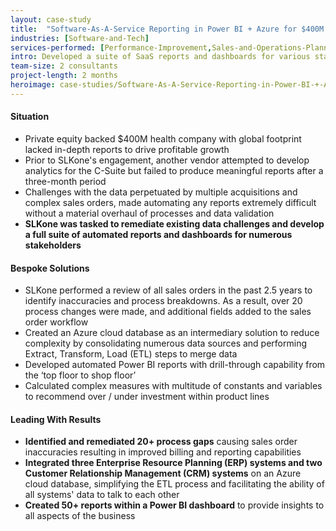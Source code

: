 ```yaml
---
layout: case-study
title:  "Software-As-A-Service Reporting in Power BI + Azure for $400M Health Enablement Company"
industries: [Software-and-Tech]
services-performed: [Performance-Improvement,Sales-and-Operations-Planning]
intro: Developed a suite of SaaS reports and dashboards for various stakeholders including C-Suite and private equity sponsors, which provided insights for critical business decisions such as where to best invest sales & marketing dollars for the highest percentage return
team-size: 2 consultants
project-length: 2 months
heroimage: case-studies/Software-As-A-Service-Reporting-in-Power-BI-+-Azure-for-$400M-Health-Enablement-Company.jpg
---
```


#### Situation
- Private equity backed $400M health company with global footprint lacked in-depth reports to drive profitable growth​
- Prior to SLKone's engagement, another vendor attempted to develop analytics for the C-Suite but failed to produce meaningful reports after a three-month period​
- Challenges with the data perpetuated by multiple acquisitions and complex sales orders, made automating any reports extremely difficult without a material overhaul of processes and data validation​
- **SLKone was tasked to remediate existing data challenges and develop a full suite of automated reports and dashboards for numerous stakeholders**

#### Bespoke Solutions
- SLKone performed a review of all sales orders in the past 2.5 years to identify inaccuracies and process breakdowns. As a result, over 20 process changes were made, and additional fields added to the sales order workflow​
- Created an Azure cloud database as an intermediary solution to reduce complexity by consolidating numerous data sources and performing Extract, Transform, Load (ETL) steps to merge data​
- Developed automated Power BI reports with drill-through capability from the ‘top floor to shop floor’​
- Calculated complex measures with multitude of constants and variables to recommend over / under investment within product lines

#### Leading With Results
- **Identified and remediated 20+ process gaps** causing sales order inaccuracies resulting in improved billing and reporting capabilities​
- **Integrated three Enterprise Resource Planning (ERP) systems and two Customer Relationship Management (CRM) systems** on an Azure cloud database, simplifying the ETL process and facilitating the ability of all systems' data to talk to each other​
- **Created 50+ reports within a Power BI dashboard** to provide insights to all aspects of the business
